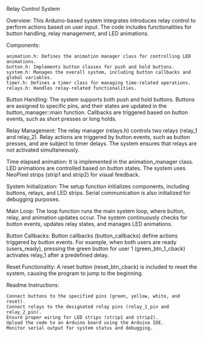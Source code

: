 Relay Control System

Overview:
This Arduino-based system integrates introduces relay control to perform actions based on user input. The code includes functionalities for button handling, relay management, and LED animations.

Components:

    animation.h: Defines the animation manager class for controlling LED animations.
    button.h: Implements button classes for push and hold buttons.
    system.h: Manages the overall system, including button callbacks and global variables.
    timer.h: Defines a timer class for managing time-related operations.
    relays.h: Handles relay-related functionalities.

Button Handling:
The system supports both push and hold buttons. Buttons are assigned to specific pins, and their states are updated in the button_manager::main function. Callbacks are triggered based on button events, such as short presses or long holds.

Relay Management:
The relay manager (relays.h) controls two relays (relay_1 and relay_2). Relay actions are triggered by button events, such as button presses, and are subject to timer delays. The system ensures that relays are not activated simultaneously.

Time elapsed animation:
It is implemented in the animation_manager class. LED animations are controlled based on button states. The system uses NeoPixel strips (strip1 and strip2) for visual feedback.

System Initialization:
The setup function initializes components, including buttons, relays, and LED strips. Serial communication is also initialized for debugging purposes.

Main Loop:
The loop function runs the main system loop, where button, relay, and animation updates occur. The system continuously checks for button events, updates relay states, and manages LED animations.

Button Callbacks:
Button callbacks (button_callbacks) define actions triggered by button events. For example, when both users are ready (users_ready), pressing the green button for user 1 (green_btn_1_cback) activates relay_1 after a predefined delay.

Reset Functionality:
A reset button (reset_btn_cback) is included to reset the system, causing the program to jump to the beginning.

Readme Instructions:

    Connect buttons to the specified pins (green, yellow, white, and reset).
    Connect relays to the designated relay pins (relay_1_pin and relay_2_pin).
    Ensure proper wiring for LED strips (strip1 and strip2).
    Upload the code to an Arduino board using the Arduino IDE.
    Monitor serial output for system status and debugging.
